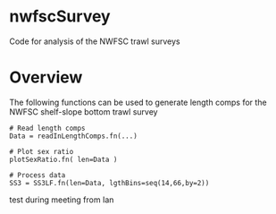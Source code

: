 nwfscSurvey
===========

Code for analysis of the NWFSC trawl surveys

Overview
=============



The following functions can be used to generate length comps for the NWFSC shelf-slope bottom trawl survey

    

	# Read length comps
	Data = readInLengthComps.fn(...)
    
	# Plot sex ratio
	plotSexRatio.fn( len=Data )
    
	# Process data
	SS3 = SS3LF.fn(len=Data, lgthBins=seq(14,66,by=2))

test during meeting from Ian
